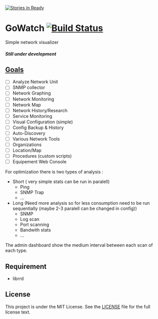 [![Stories in Ready](https://badge.waffle.io/sapk/GoWatch.png?label=ready&title=Ready)](https://waffle.io/sapk/GoWatch)
# GoWatch [![Build Status](https://travis-ci.org/sapk/GoWatch.svg?branch=master)](https://travis-ci.org/sapk/GoWatch)
Simple network visualizer
##### Still under development
## [Goals](https://github.com/sapk/GoWatch/wiki/Detailled-goals)
- [ ] Analyze Network Unit
- [ ] SNMP collector
- [ ] Network Graphing
- [ ] Network Monitoring
- [ ] Network Map
- [ ] Network History/Research
- [ ] Service Monitoring
- [ ] Visual Configuration (simple)
- [ ] Config Backup & History
- [ ] Auto-Discovery
- [ ] Various Network Tools
- [ ] Organizations
- [ ] Location/Map
- [ ] Procedures (custom scripts)
- [ ] Equipement Web Console

For optimization there is two types of analysis :
  - Short ( very simple stats can be run in paralell)
    - Ping
    - SNMP Trap
    - ...
  - Long (Need more analysis so for less consumption need to be run sequentially (maybe 2-3 paralell can be changed in config))
    - SNMP
    - Log scan
    - Port scanning
    - Bandwith stats
    - ...

The admin dashboard show the medium interval between each scan of each type.

## Requirement
- librrd

## License

This project is under the MIT License. See the [LICENSE](https://github.com/sapk/GoWatch/blob/master/LICENSE) file for the full license text.
